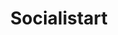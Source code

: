 ---
title: Socialistart
crosslinks:
- SovietHistory
- leftvexillology
- communism
- FULLCOMMUNISM
- PhotoshopRequest
---
